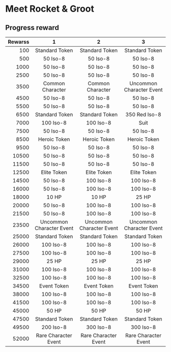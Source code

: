 # Meet Rocket & Groot

## Progress reward

| Rewarss |             1            |             2            |             3            |
|--------:|:------------------------:|:------------------------:|:------------------------:|
|     100 |      Standard Token      |      Standard Token      |      Standard Token      |
|     500 |         50 Iso-8         |         50 Iso-8         |         50 Iso-8         |
|    1000 |         50 Iso-8         |         50 Iso-8         |         50 Iso-8         |
|    2500 |         50 Iso-8         |         50 Iso-8         |         50 Iso-8         |
|    3500 |     Common Character     |     Common Character     | Uncommon Character Event |
|    4500 |         50 Iso-8         |         50 Iso-8         |         50 Iso-8         |
|    5500 |         50 Iso-8         |         50 Iso-8         |         50 Iso-8         |
|    6500 |      Standard Token      |      Standard Token      |       350 Red Iso-8      |
|    7000 |         100 Iso-8        |         100 Iso-8        |           Suit           |
|    7500 |         50 Iso-8         |         50 Iso-8         |         50 Iso-8         |
|    8500 |       Heroic Token       |       Heroic Token       |       Heroic Token       |
|    9500 |         50 Iso-8         |         50 Iso-8         |         50 Iso-8         |
|   10500 |         50 Iso-8         |         50 Iso-8         |         50 Iso-8         |
|   11500 |         50 Iso-8         |         50 Iso-8         |         50 Iso-8         |
|   12500 |        Elite Token       |        Elite Token       |        Elite Token       |
|   14500 |         50 Iso-8         |         100 Iso-8        |         100 Iso-8        |
|   16000 |         50 Iso-8         |         100 Iso-8        |         100 Iso-8        |
|   18000 |           10 HP          |           10 HP          |           25 HP          |
|   20000 |         50 Iso-8         |         100 Iso-8        |         100 Iso-8        |
|   21500 |         50 Iso-8         |         100 Iso-8        |         100 Iso-8        |
|   23500 | Uncommon Character Event | Uncommon Character Event | Uncommon Character Event |
|   25000 |      Standard Token      |      Standard Token      |      Standard Token      |
|   26000 |         100 Iso-8        |         100 Iso-8        |         100 Iso-8        |
|   27500 |         100 Iso-8        |         100 Iso-8        |         100 Iso-8        |
|   29000 |           25 HP          |           25 HP          |           25 HP          |
|   31000 |         100 Iso-8        |         100 Iso-8        |         100 Iso-8        |
|   32500 |         100 Iso-8        |         100 Iso-8        |         100 Iso-8        |
|   34500 |        Event Token       |        Event Token       |        Event Token       |
|   38000 |         100 Iso-8        |         100 Iso-8        |         100 Iso-8        |
|   41500 |         100 Iso-8        |         100 Iso-8        |         100 Iso-8        |
|   45000 |           50 HP          |           50 HP          |           50 HP          |
|   47500 |      Standard Token      |      Standard Token      |      Standard Token      |
|   49500 |         200 Iso-8        |         300 Iso-8        |         300 Iso-8        |
|   52000 |   Rare Character Event   |   Rare Character Event   |   Rare Character Event   |
